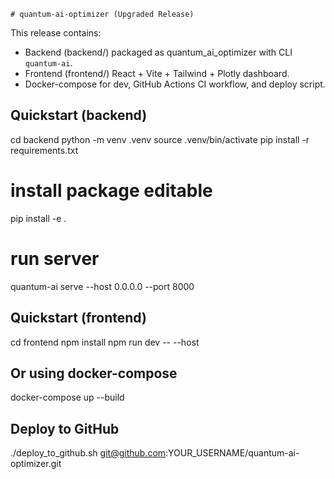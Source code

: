     # quantum-ai-optimizer (Upgraded Release)

This release contains:
- Backend (backend/) packaged as quantum_ai_optimizer with CLI `quantum-ai`.
- Frontend (frontend/) React + Vite + Tailwind + Plotly dashboard.
- Docker-compose for dev, GitHub Actions CI workflow, and deploy script.

## Quickstart (backend)
cd backend
python -m venv .venv
source .venv/bin/activate
pip install -r requirements.txt
# install package editable
pip install -e .
# run server
quantum-ai serve --host 0.0.0.0 --port 8000

## Quickstart (frontend)
cd frontend
npm install
npm run dev -- --host

## Or using docker-compose
docker-compose up --build

## Deploy to GitHub
./deploy_to_github.sh git@github.com:YOUR_USERNAME/quantum-ai-optimizer.git
